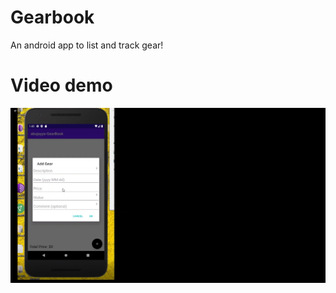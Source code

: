 # Gearbook
An android app to list and track gear!</br>
# Video demo
<a href="https://github.com/MahmoudAJ2000/Gearbook/blob/main/video/App%20Demo.mkv" title="Gearbook demo"><img src="https://github.com/MahmoudAJ2000/Gearbook/blob/main/doc/Screenshot%202022-05-11%20233806.png" alt="Gearbook demo" /></a>

